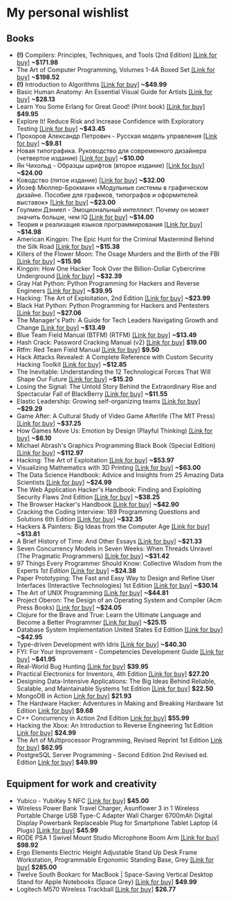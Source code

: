 # My personal wishlist

## Books

  * **(!)** Compilers: Principles, Techniques, and Tools (2nd Edition) [\[Link for buy\]](https://www.amazon.com/dp/0321486811/) **~$171.98**
  * The Art of Computer Programming, Volumes 1-4A Boxed Set [\[Link for buy\]](https://www.amazon.com/dp/0321751043/) **~$198.52**
  * **(!)** Introduction to Algorithms [\[Link for buy\]](https://www.amazon.com/dp/8120340078/) **~$49.99**
  * Basic Human Anatomy: An Essential Visual Guide for Artists [\[Link for buy\]](https://www.amazon.com/dp/0321486811/) **~$28.13**
  * Learn You Some Erlang for Great Good! (Print book) [\[Link for buy\]](https://nostarch.com/erlang) **$49.95**
  * Explore It! Reduce Risk and Increase Confidence with Exploratory Testing [\[Link for buy\]](https://www.amazon.com/dp/B00KLYM4YK/) **~$43.45**
  * Прохоров Александр Петрович - Русская модель управления [\[Link for buy\]](https://www.ozon.ru/context/detail/id/29962647/) **~$9.81**
  * Новая типографика. Руководство для современного дизайнера (четвертое издание) [\[Link for buy\]](https://store.artlebedev.ru/made/izdal/novaya-tipografika-2018/) **~$10.00**
  * Ян Чихольд - Образцы шрифтов (второе издание) [\[Link for buy\]](https://store.artlebedev.ru/books/calligraphy/obraztsy-shriftov-2018/) **~$24.00**
  * Ководство (пятое издание) [\[Link for buy\]](https://store.artlebedev.ru/books/izdal/kovodstvo5/) **~$32.00**
  * Йозеф Мюллер-Брокманн «Модульные системы в графическом дизайне. Пособие для графиков, типографов и оформителей выставок» [\[Link for buy\]](https://www.artlebedev.ru/izdal/modulnye-sistemy-2018/)  **~$23.00**
  * Гоулмен Дэниел - Эмоциональный интеллект. Почему он может значить больше, чем IQ [\[Link for buy\]](https://www.ozon.ru/context/detail/id/20000606/?_bctx=CAYQ-7kB)  **~$14.00**
  * Теория и реализация языков программирования [\[Link for buy\]](https://my-shop.ru/shop/books/1304114.html)  **~$14.98**
  * American Kingpin: The Epic Hunt for the Criminal Mastermind Behind the Silk Road [\[Link for buy\]](https://www.amazon.com/dp/1591848148/)  **~$15.38**
  * Killers of the Flower Moon: The Osage Murders and the Birth of the FBI [\[Link for buy\]](https://www.amazon.com/dp/0385534248/)  **~$15.96**
  * Kingpin: How One Hacker Took Over the Billion-Dollar Cybercrime Underground [\[Link for buy\]](https://www.amazon.com/dp/0307588688/)  **~$32.39**
  * Gray Hat Python: Python Programming for Hackers and Reverse Engineers [\[Link for buy\]](https://www.amazon.com/dp/1593271921/)  **~$39.95**
  * Hacking: The Art of Exploitation, 2nd Edition [\[Link for buy\]](https://www.amazon.com/dp/1593271441/)  **~$23.99**
  * Black Hat Python: Python Programming for Hackers and Pentesters [\[Link for buy\]](https://www.amazon.com/dp/1593275900/)  **~$27.06**
  * The Manager's Path: A Guide for Tech Leaders Navigating Growth and Change [\[Link for buy\]](https://www.amazon.com/dp/1491973897/)  **~$13.49**
  * Blue Team Field Manual (BTFM) (RTFM) [\[Link for buy\]](https://www.amazon.com/dp/154101636X/) **~$13.49**
  * Hash Crack: Password Cracking Manual (v2) [\[Link for buy\]](https://www.amazon.com/dp/1975924584/) **$19.00**
  * Rtfm: Red Team Field Manual [\[Link for buy\]](https://www.amazon.com/dp/1494295504/) **$9.50**
  * Hack Attacks Revealed: A Complete Reference with Custom Security Hacking Toolkit [\[Link for buy\]](https://www.amazon.com/dp/047141624X/)  **~$12.85**
  * The Inevitable: Understanding the 12 Technological Forces That Will Shape Our Future [\[Link for buy\]](https://www.amazon.com/dp/0525428089/)  **~$15.20**
  * Losing the Signal: The Untold Story Behind the Extraordinary Rise and Spectacular Fall of BlackBerry [\[Link for buy\]](https://www.amazon.com/dp/1250096065/)  **~$11.55**
  * Elastic Leadership: Growing self-organizing teams [\[Link for buy\]](https://www.amazon.com/dp/1617293083/)  **~$29.29**
  * Game After: A Cultural Study of Video Game Afterlife (The MIT Press) [\[Link for buy\]](https://www.amazon.com/dp/0262019981/)  **~$37.25**
  * How Games Move Us: Emotion by Design (Playful Thinking) [\[Link for buy\]](https://www.amazon.com/dp/0262034263/)  **~$6.10**
  * Michael Abrash's Graphics Programming Black Book (Special Edition) [\[Link for buy\]](https://www.amazon.com/dp/1576101746/)  **~$112.97**
  * Hacking: The Art of Exploitation [\[Link for buy\]](https://www.amazon.com/dp/1593270070/)  **~$53.97**
  * Visualizing Mathematics with 3D Printing [\[Link for buy\]](https://www.amazon.com/dp/142142035X/)  **~$63.00**
  * The Data Science Handbook: Advice and Insights from 25 Amazing Data Scientists [\[Link for buy\]](https://www.amazon.com/dp/0692434879/)  **~$24.99**
  * The Web Application Hacker's Handbook: Finding and Exploiting Security Flaws 2nd Edition [\[Link for buy\]](https://www.amazon.com/dp/1118026470/)  **~$38.25**
  * The Browser Hacker's Handbook [\[Link for buy\]](https://www.amazon.com/dp/1118662091/)  **~$42.90**
  * Cracking the Coding Interview: 189 Programming Questions and Solutions 6th Edition [\[Link for buy\]](https://www.amazon.com/dp/0984782850/)  **~$32.35**
  * Hackers & Painters: Big Ideas from the Computer Age [\[Link for buy\]](https://www.amazon.com/dp/1449389554/)  **~$13.81**
  * A Brief History of Time: And Other Essays [\[Link for buy\]](https://www.amazon.com/dp/0553109537/)  **~$21.33**
  * Seven Concurrency Models in Seven Weeks: When Threads Unravel (The Pragmatic Programmers)  [\[Link for buy\]](https://www.amazon.com/dp/1937785653/)  **~$31.42**
  * 97 Things Every Programmer Should Know: Collective Wisdom from the Experts _1st Edition_ [\[Link for buy\]](https://www.amazon.com/dp/0596809484/)  **~$24.38**
  * Paper Prototyping: The Fast and Easy Way to Design and Refine User Interfaces (Interactive Technologies) 1st Edition [\[Link for buy\]](https://www.amazon.com/dp/1558608702/)  **~$30.14**
  * The Art of UNIX Programming [\[Link for buy\]](https://www.amazon.com/dp/0131429019/)  **~$44.81**
  * Project Oberon: The Design of an Operating System and Compiler (Acm Press Books) [\[Link for buy\]](https://www.amazon.com/dp/0201544288/)  **~$24.05**
  * Clojure for the Brave and True: Learn the Ultimate Language and Become a Better Programmer [\[Link for buy\]](https://www.amazon.com/dp/1593275919/)  **~$25.15**
  * Database System Implementation United States Ed Edition [\[Link for buy\]](https://www.amazon.com/dp/0130402648/)  **~$42.95**
  * Type-driven Development with Idris [\[Link for buy\]](https://www.amazon.com/dp/1617293024/)  **~$40.30**
  * FYI: For Your Improvement - Competencies Development Guide [\[Link for buy\]](https://www.amazon.com/dp/1933578904/)  **~$41.95**
  * Real-World Bug Hunting [\[Link for buy\]](https://nostarch.com/bughunting)  **$39.95**
  * Practical Electronics for Inventors, 4th Edition [\[Link for buy\]](https://www.amazon.com/dp/1259587541)  **$27.20**
  * Designing Data-Intensive Applications: The Big Ideas Behind Reliable, Scalable, and Maintainable Systems 1st Edition [\[Link for buy\]](https://www.amazon.com/dp/1449373321/)  **$22.50**
  * MongoDB in Action [Link for buy\]](https://www.amazon.com/dp/1935182870)  **$21.93**
  * The Hardware Hacker: Adventures in Making and Breaking Hardware 1st Edition [Link for buy\]](https://www.amazon.com/dp/159327758X/)  **$9.68**
  * C++ Concurrency in Action 2nd Edition [Link for buy\]](https://www.amazon.com/dp/1617294691/)  **$55.99**
  * Hacking the Xbox: An Introduction to Reverse Engineering 1st Edition [Link for buy\]](https://www.amazon.com/dp/1593270291/)  **$24.99**
  * The Art of Multiprocessor Programming, Revised Reprint 1st Edition [Link for buy\]](https://www.amazon.com/dp/0123973376/)  **$62.95**
  * PostgreSQL Server Programming - Second Edition 2nd Revised ed. Edition [Link for buy\]](https://www.amazon.com/dp/1783980583/)  **$49.99**


## Equipment for work and creativity

  * Yubico - YubiKey 5 NFC [\[Link for buy\]](https://www.amazon.com/Yubico-YubiKey-USB-Authentication-Security/dp/B07HBD71HL) **$45.00**
  * Wireless Power Bank Travel Charger, Asunflower 3 in 1 Wireless Portable Charge USB Type-C Adapter Wall Charger 6700mAh Digital Display Powerbank Replaceable Plug for Smartphone Tablet Laptop (4 Plugs) [\[Link for buy\]](https://www.amazon.com/dp/B07C51M6VB/) **$45.99**
  * RODE PSA 1 Swivel Mount Studio Microphone Boom Arm [\[Link for buy\]](https://www.amazon.com/dp/B001D7UYBO/) **$98.92**
  * Ergo Elements Electric Height Adjustable Stand Up Desk Frame Workstation, Programmable Ergonomic Standing Base, Grey [\[Link for buy\]](https://www.amazon.com/dp/B00YDQ7H2G/) **$285.00**
  * Twelve South Bookarc for MacBook | Space-Saving Vertical Desktop Stand for Apple Notebooks (Space Grey) [\[Link for buy\]](https://www.amazon.com/dp/B071RWKNF2/) **$49.99**
  * Logitech M570 Wireless Trackball [\[Link for buy\]](https://www.amazon.com/dp/B0043T7FXE/) **$26.77**

